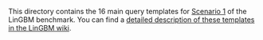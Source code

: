 This directory contains the 16 main query templates for [Scenario 1](https://github.com/LiUGraphQL/LinGBM/wiki/Introduction-to-the-LinGBM-Project#scenarios) of the LinGBM benchmark. You can find a [detailed description of these templates in the LinGBM wiki](https://github.com/LiUGraphQL/LinGBM/wiki/Query-Templates-of-the-Benchmark).
